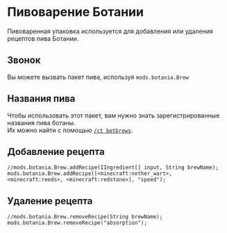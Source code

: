 # Пивоварение Ботании

Пивоваренная упаковка используется для добавления или удаления рецептов пива Ботании.

## Звонок

Вы можете вызвать пакет пива, используя `mods.botania.Brew`

## Названия пива

Чтобы использовать этот пакет, вам нужно знать зарегистрированные названия пива ботаны.  
Их можно найти с помощью [`/ct botbrews`](/Mods/Modtweaker/Botania/Commands/).

## Добавление рецепта

```zenscript
//mods.botania.Brew.addRecipe(IIngredient[] input, String brewName);
mods.botania.Brew.addRecipe([<minecraft:nether_wart>, <minecraft:reeds>, <minecraft:redstone>], "speed");
```

## Удаление рецепта

```zenscript
//mods.botania.Brew.removeRecipe(String brewName);
mods.botania.Brew.removeRecipe("absorption");
```